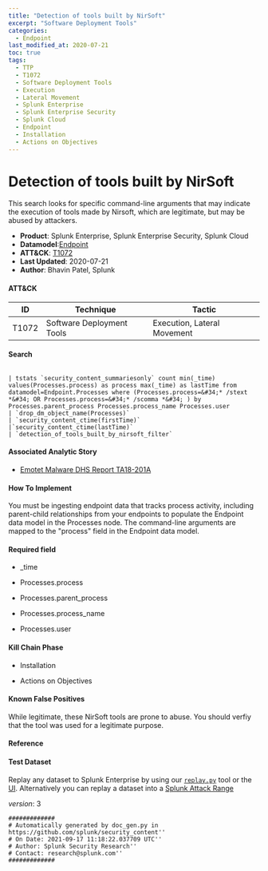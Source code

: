```yaml
---
title: "Detection of tools built by NirSoft"
excerpt: "Software Deployment Tools"
categories:
  - Endpoint
last_modified_at: 2020-07-21
toc: true
tags:
  - TTP
  - T1072
  - Software Deployment Tools
  - Execution
  - Lateral Movement
  - Splunk Enterprise
  - Splunk Enterprise Security
  - Splunk Cloud
  - Endpoint
  - Installation
  - Actions on Objectives
---
```


# Detection of tools built by NirSoft

This search looks for specific command-line arguments that may indicate the execution of tools made by Nirsoft, which are legitimate, but may be abused by attackers.

- **Product**: Splunk Enterprise, Splunk Enterprise Security, Splunk Cloud
- **Datamodel**:[Endpoint](https://docs.splunk.com/Documentation/CIM/latest/User/Endpoint)
- **ATT&CK**: [T1072](https://attack.mitre.org/techniques/T1072/)
- **Last Updated**: 2020-07-21
- **Author**: Bhavin Patel, Splunk


#### ATT&CK

| ID          | Technique   | Tactic       |
| ----------- | ----------- |--------------|
| T1072 | Software Deployment Tools | Execution, Lateral Movement |


#### Search

```

| tstats `security_content_summariesonly` count min(_time) values(Processes.process) as process max(_time) as lastTime from datamodel=Endpoint.Processes where (Processes.process=&#34;* /stext *&#34; OR Processes.process=&#34;* /scomma *&#34; ) by Processes.parent_process Processes.process_name Processes.user 
| `drop_dm_object_name(Processes)` 
| `security_content_ctime(firstTime)` 
|`security_content_ctime(lastTime)` 
| `detection_of_tools_built_by_nirsoft_filter`
```

#### Associated Analytic Story

* [Emotet Malware  DHS Report TA18-201A ](_stories/emotet_malware__dhs_report_ta18-201a_)


#### How To Implement
You must be ingesting endpoint data that tracks process activity, including parent-child relationships from your endpoints to populate the Endpoint data model in the Processes node. The command-line arguments are mapped to the &#34;process&#34; field in the Endpoint data model.

#### Required field

* _time

* Processes.process

* Processes.parent_process

* Processes.process_name

* Processes.user


#### Kill Chain Phase

* Installation

* Actions on Objectives


#### Known False Positives
While legitimate, these NirSoft tools are prone to abuse. You should verfiy that the tool was used for a legitimate purpose.




#### Reference


#### Test Dataset
Replay any dataset to Splunk Enterprise by using our [`replay.py`](https://github.com/splunk/attack_data#using-replaypy) tool or the [UI](https://github.com/splunk/attack_data#using-ui).
Alternatively you can replay a dataset into a [Splunk Attack Range](https://github.com/splunk/attack_range#replay-dumps-into-attack-range-splunk-server)



_version_: 3

```
#############
# Automatically generated by doc_gen.py in https://github.com/splunk/security_content''
# On Date: 2021-09-17 11:18:22.037709 UTC''
# Author: Splunk Security Research''
# Contact: research@splunk.com''
#############
```
